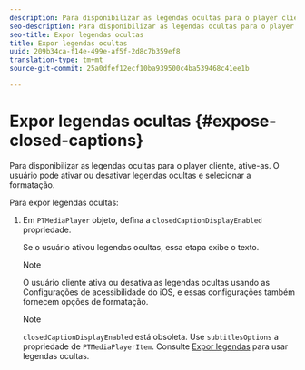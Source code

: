 ```yaml
---
description: Para disponibilizar as legendas ocultas para o player cliente, ative-as. O usuário pode ativar ou desativar legendas ocultas e selecionar a formatação.
seo-description: Para disponibilizar as legendas ocultas para o player cliente, ative-as. O usuário pode ativar ou desativar legendas ocultas e selecionar a formatação.
seo-title: Expor legendas ocultas
title: Expor legendas ocultas
uuid: 209b34ca-f14e-499e-af5f-2d8c7b359ef8
translation-type: tm+mt
source-git-commit: 25a0dfef12ecf10ba939500c4ba539468c41ee1b

---
```



# Expor legendas ocultas {#expose-closed-captions}

Para disponibilizar as legendas ocultas para o player cliente, ative-as. O usuário pode ativar ou desativar legendas ocultas e selecionar a formatação.

Para expor legendas ocultas:

1. Em `PTMediaPlayer` objeto, defina a `closedCaptionDisplayEnabled` propriedade.

   Se o usuário ativou legendas ocultas, essa etapa exibe o texto.

   >[!NOTE]
   >
   >O usuário cliente ativa ou desativa as legendas ocultas usando as Configurações de acessibilidade do iOS, e essas configurações também fornecem opções de formatação.

   >[!NOTE]
   >
   >`closedCaptionDisplayEnabled` está obsoleta. Use `subtitlesOptions` a propriedade de `PTMediaPlayerItem`. Consulte [Expor legendas](../../tvsdk-1.4-for-ios/c-psdk-ios-1.4-closed-captioning-and-subtitles-ios/t-psdk-ios-1.4-subtitles-exposing-ios.md) para usar legendas ocultas.